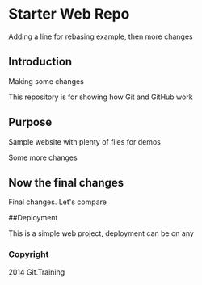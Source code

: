 # Starter Web Repo

Adding a line for rebasing example, then more changes

## Introduction

Making some changes

This repository is for showing how Git and GitHub work

## Purpose

Sample website with plenty of files for demos

Some more changes

## Now the final changes

Final changes.
Let's compare

##Deployment

This is a simple web project, deployment can be on any

### Copyright

2014 Git.Training